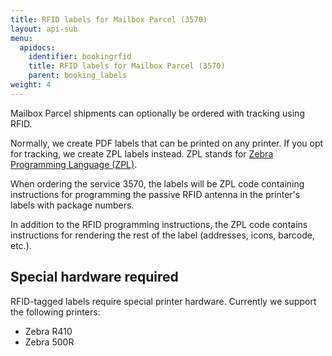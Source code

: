 ```yaml
---
title: RFID labels for Mailbox Parcel (3570)
layout: api-sub
menu:
  apidocs:
    identifier: bookingrfid
    title: RFID labels for Mailbox Parcel (3570)
    parent: booking_labels
weight: 4
---
```


Mailbox Parcel shipments can optionally be ordered with tracking using RFID.

Normally, we create PDF labels that can be printed on any printer. If you opt for tracking, we create ZPL labels instead. ZPL stands for [Zebra Programming Language (ZPL)](https://en.wikipedia.org/wiki/Zebra_(programming_language)).

When ordering the service 3570, the labels will be ZPL code containing instructions for programming the passive RFID antenna in the printer's labels with package numbers.

In addition to the RFID programming instructions, the ZPL code contains instructions for rendering the rest of the label (addresses, icons, barcode, etc.).

## Special hardware required
RFID-tagged labels require special printer hardware. Currently we support the following printers:

- Zebra R410
- Zebra 500R
